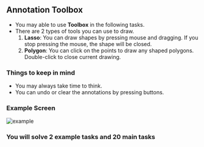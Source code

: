 ## Annotation Toolbox

- You may able to use **Toolbox** in the following tasks.
- There are 2 types of tools you can use to draw.
    1. **Lasso**: You can draw shapes by pressing mouse and dragging. If you stop pressing the mouse, the shape will be closed.
    2. **Polygon**: You can click on the points to draw any shaped polygons. Double-click to close current drawing.

### Things to keep in mind
- You may always take time to think.
- You can undo or clear the annotations by pressing buttons.


### Example Screen
![example](/Revisit-Study/tools/assets/importAnnot.png)

### You will solve 2 example tasks and 20 main tasks